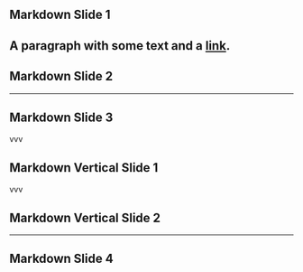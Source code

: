 ## Markdown Slide 1
A paragraph with some text and a [link](http://hakim.se).
---
## Markdown Slide 2
---
## Markdown Slide 3
vvv
## Markdown Vertical Slide 1
vvv
## Markdown Vertical Slide 2
---
## Markdown Slide 4
